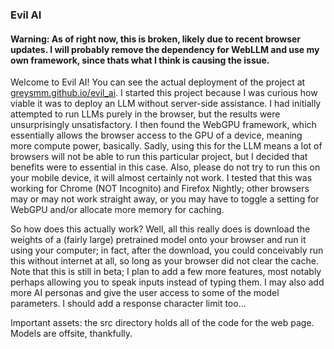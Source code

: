 ### Evil AI

#### Warning: As of right now, this is broken, likely due to recent browser updates. I will probably remove the dependency for WebLLM and use my own framework, since thats what I think is causing the issue.

Welcome to Evil AI! You can see the actual deployment of the project at [greysmm.github.io/evil_ai](https://greysmm.github.io/evil_ai). I started this project because I was curious how viable it was to deploy an LLM without server-side assistance. I had initially attempted to run LLMs purely in the browser, but the results were unsurprisingly unsatisfactory. I then found the WebGPU framework, which essentially allows the browser access to the GPU of a device, meaning more compute power, basically. Sadly, using this for the LLM means a lot of browsers will not be able to run this particular project, but I decided that benefits were to essential in this case. Also, please do not try to run this on your mobile device, it will almost certainly not work. I tested that this was working for Chrome (NOT Incognito) and Firefox Nightly; other browsers may or may not work straight away, or you may have to toggle a setting for WebGPU and/or allocate more memory for caching.

So how does this actually work? Well, all this really does is download the weights of a (fairly large) pretrained model onto your browser and run it using your computer; in fact, after the download, you could conceivably run this without internet at all, so long as your browser did not clear the cache. Note that this is still in beta; I plan to add a few more features, most notably perhaps allowing you to speak inputs instead of typing them. I may also add more AI personas and give the user access to some of the model parameters. I should add a response character limit too...

Important assets: the src directory holds all of the code for the web page. Models are offsite, thankfully.